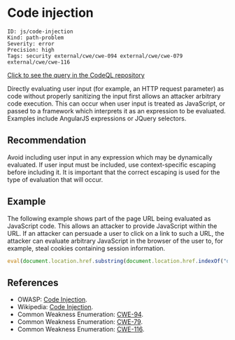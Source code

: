 # Code injection

```
ID: js/code-injection
Kind: path-problem
Severity: error
Precision: high
Tags: security external/cwe/cwe-094 external/cwe/cwe-079 external/cwe/cwe-116

```
[Click to see the query in the CodeQL repository](https://github.com/github/codeql/tree/main/javascript/ql/src/Security/CWE-094/CodeInjection.ql)

Directly evaluating user input (for example, an HTTP request parameter) as code without properly sanitizing the input first allows an attacker arbitrary code execution. This can occur when user input is treated as JavaScript, or passed to a framework which interprets it as an expression to be evaluated. Examples include AngularJS expressions or JQuery selectors.


## Recommendation
Avoid including user input in any expression which may be dynamically evaluated. If user input must be included, use context-specific escaping before including it. It is important that the correct escaping is used for the type of evaluation that will occur.


## Example
The following example shows part of the page URL being evaluated as JavaScript code. This allows an attacker to provide JavaScript within the URL. If an attacker can persuade a user to click on a link to such a URL, the attacker can evaluate arbitrary JavaScript in the browser of the user to, for example, steal cookies containing session information.


```javascript
eval(document.location.href.substring(document.location.href.indexOf("default=")+8))

```

## References
* OWASP: [Code Injection](https://www.owasp.org/index.php/Code_Injection).
* Wikipedia: [Code Injection](https://en.wikipedia.org/wiki/Code_injection).
* Common Weakness Enumeration: [CWE-94](https://cwe.mitre.org/data/definitions/94.html).
* Common Weakness Enumeration: [CWE-79](https://cwe.mitre.org/data/definitions/79.html).
* Common Weakness Enumeration: [CWE-116](https://cwe.mitre.org/data/definitions/116.html).